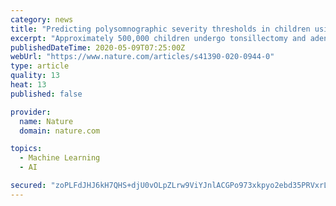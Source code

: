 ```yaml
---
category: news
title: "Predicting polysomnographic severity thresholds in children using machine learning"
excerpt: "Approximately 500,000 children undergo tonsillectomy and adenoidectomy (T&A) annually for treatment of obstructive sleep disordered breathing (oSDB). Although polysomnography is beneficial for preoperative risk stratification in these children,"
publishedDateTime: 2020-05-09T07:25:00Z
webUrl: "https://www.nature.com/articles/s41390-020-0944-0"
type: article
quality: 13
heat: 13
published: false

provider:
  name: Nature
  domain: nature.com

topics:
  - Machine Learning
  - AI

secured: "zoPLFdJHJ6kH7QHS+djU0vOLpZLrw9ViYJnlACGPo973xkpyo2ebd35PRVxrLnQoeGKnO0hJieASm3AfMVj0yPTcKM8vEH+djqeM9bR8/ZvXo6WgsnPRq3ul7rxVsWpiPrFP6mKggxuqdSaSItmFe/mR9tLJundWJY7MppQdgyxAnqy9AWJmIt/kLH9XT6mpUmU6qN67Ds4LhOFTGmv39FptPfgsYAdQeIf5WijtZI9BZysH6jteUgpRkAecfegKcK/iOGo7P3EgAVfxiUuA4I/YFax2Z1OboT5URD51Qr7FEUHZ9KaUW2xm47b8yquZ;47f+W6GV9UzRyLKg510KDQ=="
---
```


